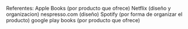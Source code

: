 Referentes:
Apple Books (por producto que ofrece)
Netflix (diseño y organizacion)
nespresso.com (diseño)
Spotify (por forma de organizar el producto)
google play books (por producto que ofrece)